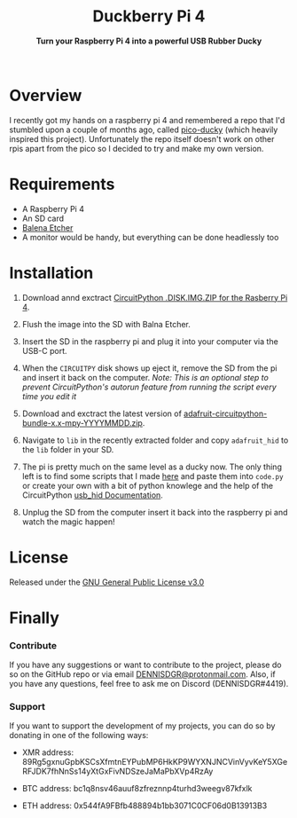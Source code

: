 <h1 align="center">Duckberry Pi 4</h1>

<div align="center">
  <strong>Turn your Raspberry Pi 4 into a powerful USB Rubber Ducky</strong>
</div>

<br />
<br />

# Overview
I recently got my hands on a raspberry pi 4 and remembered a repo that I'd stumbled upon a couple of months ago, called [pico-ducky](https://github.com/dbisu/pico-ducky) (which heavily inspired this project). Unfortunately the repo itself doesn't work on other rpis apart from the pico so I decided to try and make my own version.

# Requirements
* A Raspberry Pi 4
* An SD card
* [Balena Etcher](https://www.balena.io/etcher/)
* A monitor would be handy, but everything can be done headlessly too

# Installation

1. Download annd exctract [CircuitPython .DISK.IMG.ZIP for the Rasberry Pi 4](https://circuitpython.org/board/raspberrypi_pi4b/).

2. Flush the image into the SD with Balna Etcher.

3. Insert the SD in the raspberry pi and plug it into your computer via the USB-C port.

4. When the `CIRCUITPY` disk shows up eject it, remove the SD from the pi and insert it back on the computer. *Note: This is an optional step to prevent CircuitPython's autorun feature from running the script every time you edit it*

5. Download and exctract the latest version of [adafruit-circuitpython-bundle-x.x-mpy-YYYYMMDD.zip](https://github.com/adafruit/Adafruit_CircuitPython_Bundle/releases/tag/20220827).

6. Navigate to `lib` in the recently extracted folder and copy `adafruit_hid` to the `lib` folder in your SD.

7. The pi is pretty much on the same level as a ducky now. The only thing left is to find some scripts that I made [here](https://github.com/DENNISDGR/Duckberry-Pi-4/wiki) and paste them into `code.py` or create your own with a bit of python knowlege and the help of the CircuitPython [usb_hid Documentation](https://docs.circuitpython.org/projects/hid/en/latest/).

8. Unplug the SD from the computer insert it back into the raspberry pi and watch the magic happen!

# License
Released under the [GNU General Public License v3.0](https://www.gnu.org/licenses/gpl-3.0.en.html)

# Finally
### Contribute
If you have any suggestions or want to contribute to the project, please do so on the GitHub repo or via email DENNISDGR@protonmail.com.
Also, if you have any questions, feel free to ask me on Discord (DENNISDGR#4419).

### Support
If you want to support the development of my projects, you can do so by donating in one of the following ways:

* XMR address: 89Rg5gxnuGpbKSCsXfmtnEYPubMP6HkKP9WYXNJNCVinVyvKeY5XGeRFJDK7fhNnSs14yXtGxFivNDSzeJaMaPbXVp4RzAy

* BTC address: bc1q8nsv46auuf8zfreznnp4turhd3weegv87kfxlk

* ETH address: 0x544fA9FBfb488894b1bb3071C0CF06d0B13913B3
